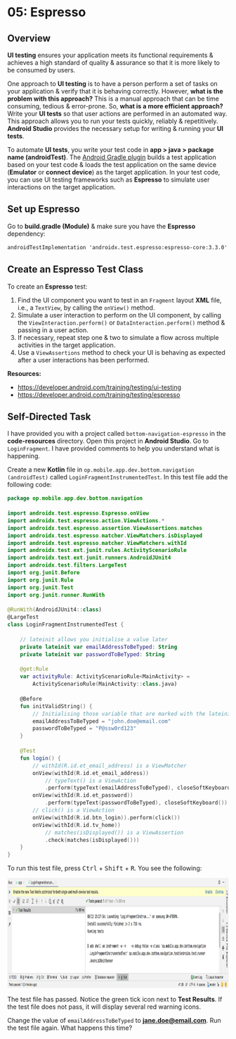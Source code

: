 # **05: Espresso**

## Overview

**UI testing** ensures your application meets its functional requirements & achieves a high standard of quality & assurance so that it is more likely to be consumed by users.

One approach to **UI testing** is to have a person perform a set of tasks on your application & verify that it is behaving correctly. However, **what is the problem with this approach?** This is a manual approach that can be time consuming, tedious & error-prone. So, **what is a more efficient approach?** Write your **UI tests** so that user actions are performed in an automated way. This approach allows you to run your tests quickly, reliably & repetitively. **Android Studio** provides the necessary setup for writing & running your **UI tests**.

To automate **UI tests**, you write your test code in **app > java > package name (androidTest)**. The [Android Gradle plugin](https://developer.android.com/studio/releases/gradle-plugin) builds a test application based on your test code & loads the test application on the same device (**Emulator** or **connect device**) as the target application. In your test code, you can use UI testing frameworks such as **Espresso** to simulate user interactions on the target application.

## Set up Espresso

Go to **build.gradle (Module)** & make sure you have the **Espresso** dependency:

```xml
androidTestImplementation 'androidx.test.espresso:espresso-core:3.3.0'
```

## Create an Espresso Test Class

To create an **Espresso** test:

1. Find the UI component you want to test in an `Fragment` layout **XML** file, i.e., a `TextView`, by calling the `onView()` method.
2. Simulate a user interaction to perform on the UI component, by calling the `ViewInteraction.perform()` or `DataInteraction.perform()` method & passing in a user action.
3. If necessary, repeat step one & two to simulate a flow across multiple activities in the target application.
4. Use a `ViewAssertions` method to check your UI is behaving as expected after a user interactions has been performed.

**Resources:** 

- <https://developer.android.com/training/testing/ui-testing>
- <https://developer.android.com/training/testing/espresso>

## Self-Directed Task

I have provided you with a project called `bottom-navigation-espresso` in the **code-resources** directory. Open this project in **Android Studio**. Go to `LoginFragment`. I have provided comments to help you understand what is happening. 

Create a new **Kotlin** file in `op.mobile.app.dev.bottom.navigation (androidTest)` called `LoginFragmentInstrumentedTest`. In this test file add the following code:

```kotlin
package op.mobile.app.dev.bottom.navigation

import androidx.test.espresso.Espresso.onView
import androidx.test.espresso.action.ViewActions.*
import androidx.test.espresso.assertion.ViewAssertions.matches
import androidx.test.espresso.matcher.ViewMatchers.isDisplayed
import androidx.test.espresso.matcher.ViewMatchers.withId
import androidx.test.ext.junit.rules.ActivityScenarioRule
import androidx.test.ext.junit.runners.AndroidJUnit4
import androidx.test.filters.LargeTest
import org.junit.Before
import org.junit.Rule
import org.junit.Test
import org.junit.runner.RunWith

@RunWith(AndroidJUnit4::class)
@LargeTest
class LoginFragmentInstrumentedTest {

    // lateinit allows you initialise a value later
    private lateinit var emailAddressToBeTyped: String
    private lateinit var passwordToBeTyped: String

    @get:Rule
    var activityRule: ActivityScenarioRule<MainActivity> =
        ActivityScenarioRule(MainActivity::class.java)

    @Before
    fun initValidString() {
        // Initialising those variable that are marked with the lateinit keyword above
        emailAddressToBeTyped = "john.doe@email.com"
        passwordToBeTyped = "P@ssw0rd123"
    }

    @Test
    fun login() {
        // withId(R.id.et_email_address) is a ViewMatcher
        onView(withId(R.id.et_email_address))
            // typeText() is a ViewAction
            .perform(typeText(emailAddressToBeTyped), closeSoftKeyboard())
        onView(withId(R.id.et_password))
            .perform(typeText(passwordToBeTyped), closeSoftKeyboard())
        // click() is a ViewAction
        onView(withId(R.id.btn_login)).perform(click())
        onView(withId(R.id.tv_home))
            // matches(isDisplayed()) is a ViewAssertion
            .check(matches(isDisplayed()))
    }
}
```

To run this test file, press <kbd>Ctrl</kbd> + <kbd>Shift</kbd> + <kbd>R</kbd>. You see the following:

<img src="../resources/img/05-espresso/login-fragment-test-results.png" width="800" height="250" />

The test file has passed. Notice the green tick icon next to **Test Results**. If the test file does not pass, it will display several red warning icons.

Change the value of `emailAddressToBeTyped` to **jane.doe@email.com**. Run the test file again. What happens this time?
